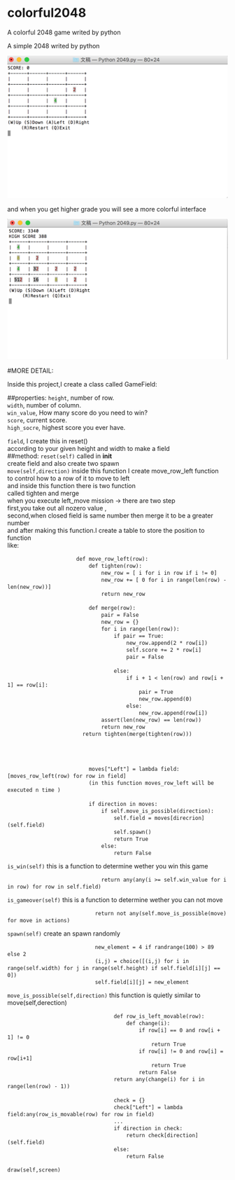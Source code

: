 # colorful2048
A colorful 2048 game writed by python

A simple 2048 writed by python

![image](https://raw.githubusercontent.com/liuyuxuan123/colorful2048/master/picture%20review/colorful2048_description1.png)

and when you get higher grade you will see a more colorful interface 

![image](https://raw.githubusercontent.com/liuyuxuan123/colorful2048/master/picture%20review/colorful2048_description2.png)


#MORE DETAIL:

Inside this project,I create a class called GameField:

##properties:
`height`,                     number of row.  <br>
`width`,                      number of column. <br>
`win_value`,                  How many score do you need to win? <br>
`score`,                      current score.<br>
`high_socre`,                 highest score you ever have. <br>
                                                            
`field`,                       I create this in reset()   <br>
                              according to your given height and width to make a field <br>
##method:
  `reset(self)`                 called in __init__   <br>
                              create field and also create two spawn <br>
  `move(self,direction)`        inside this function I create move_row_left function <br>
                              to control how to a row of it to move to left<br>
                              and inside this function there is two function <br>
                              called tighten and merge<br>
                              when you execute left_move mission -> there are two step<br>
                              first,you take out all nozero value ,<br>
                              second,when closed field is same number then merge it to be a greater number<br>
                              and after making this function.I create a table to store the position to function<br>
                              like:<br>
                              
                              
                          def move_row_left(row):    
                              def tighten(row):
                                  new_row = [ i for i in row if i != 0]
                                  new_row += [ 0 for i in range(len(row) - len(new_row))]
                                  return new_row
                              
                              def merge(row):
                                  pair = False
                                  new_row = {}
                                  for i in range(len(row)):
                                      if pair == True:
                                          new_row.append(2 * row[i])
                                          self.score += 2 * row[i]
                                          pair = False
                                      
                                      else:
                                          if i + 1 < len(row) and row[i + 1] == row[i]:
                                              pair = True
                                              new_row.append(0)
                                          else:
                                              new_row.append(row[i])
                                  assert(len(new_row) == len(row))
                                  return new_row
                            return tighten(merge(tighten(row)))
                            
                              
                              
                              
                              moves["Left"] = lambda field:[moves_row_left(row) for row in field]
                              (in this function moves_row_left will be executed n time )
                              
                              if direction in moves:
                                  if self.move_is_possible(direction):
                                      self.field = moves[direcrion](self.field)
                                      self.spawn()
                                      return True
                                  else:
                                      return False
                          
  `is_win(self)`                  this is a function to determine wether you win this game<br>
                                
                                
                                  return any(any(i >= self.win_value for i in row) for row in self.field)
  `is_gameover(self)`             this is a function to determine wether you can not move<br>
            
                                return not any(self.move_is_possible(move) for move in actions)
  `spawn(self)`                   create an spawn randomly<br>
                                
                                new_element = 4 if randrange(100) > 89 else 2
                                (i,j) = choice([(i,j) for i in range(self.width) for j in range(self.height) if self.field[i][j] == 0])
                                self.field[i][j] = new_element
  
  `move_is_possible(self,direction)`   this function is quietly similar to move(self,derection)<br>
                                      
                                      
                                      def row_is_left_movable(row):
                                          def change(i):
                                              if row[i] == 0 and row[i + 1] != 0
                                                  return True
                                              if row[i] != 0 and row[i] = row[i+1]
                                                  return True
                                              return False
                                      return any(change(i) for i in range(len(row) - 1))
                                      
                                      check = {}
                                      check["Left"] = lambda field:any(row_is_movable(row) for row in field)
                                      ...
                                      if direction in check:
                                          return check[direction](self.field)
                                      else:
                                          return False
  `draw(self,screen)`
                                
                                      
      
  
    
